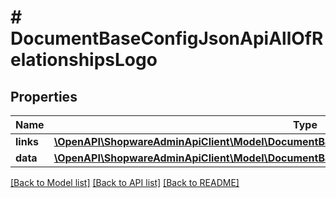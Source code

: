 # # DocumentBaseConfigJsonApiAllOfRelationshipsLogo

## Properties

Name | Type | Description | Notes
------------ | ------------- | ------------- | -------------
**links** | [**\OpenAPI\ShopwareAdminApiClient\Model\DocumentBaseConfigJsonApiAllOfRelationshipsLogoLinks**](DocumentBaseConfigJsonApiAllOfRelationshipsLogoLinks.md) |  | [optional]
**data** | [**\OpenAPI\ShopwareAdminApiClient\Model\DocumentBaseConfigJsonApiAllOfRelationshipsLogoData**](DocumentBaseConfigJsonApiAllOfRelationshipsLogoData.md) |  | [optional]

[[Back to Model list]](../../README.md#models) [[Back to API list]](../../README.md#endpoints) [[Back to README]](../../README.md)
